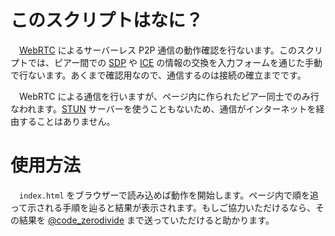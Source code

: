 # このスクリプトはなに？
　[WebRTC](https://developer.mozilla.org/ja/docs/Web/API/WebRTC_API) によるサーバーレス P2P 通信の動作確認を行ないます。このスクリプトでは、ピアー間での [SDP](https://developer.mozilla.org/ja/docs/Web/API/WebRTC_API/Protocols#sdp) や [ICE](https://developer.mozilla.org/ja/docs/Web/API/WebRTC_API/Protocols#ice) の情報の交換を入力フォームを通じた手動で行ないます。あくまで確認用なので、通信するのは接続の確立までです。

　WebRTC による通信を行いますが、ページ内に作られたピアー同士でのみ行なわれます。[STUN](https://developer.mozilla.org/ja/docs/Web/API/WebRTC_API/Protocols#stun) サーバーを使うこともないため、通信がインターネットを経由することはありません。

# 使用方法
　``index.html`` をブラウザーで読み込めば動作を開始します。ページ内で順を追って示される手順を辿ると結果が表示されます。もしご協力いただけるなら、その結果を [@code_zerodivide](https://twitter.com/code_zerodevide) まで送っていただけると助かります。